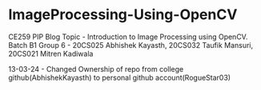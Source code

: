 # ImageProcessing-Using-OpenCV
CE259 PIP Blog Topic - Introduction to Image Processing using OpenCV.
Batch B1 Group 6 - 20CS025 Abhishek Kayasth, 20CS032 Taufik Mansuri, 20CS021 Mitren Kadiwala

13-03-24 - Changed Ownership of repo from college github(AbhishekKayasth) to personal github account(RogueStar03)
